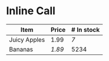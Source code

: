 # Inline Call

Item | Price | # In stock
---|---|---
Juicy Apples | 1.99 | *7*
Bananas | *1.89* | 5234 |
